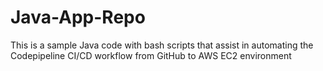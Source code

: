 # Java-App-Repo

This is a sample Java code with bash scripts that assist in automating the Codepipeline CI/CD workflow from GitHub to AWS EC2 environment
